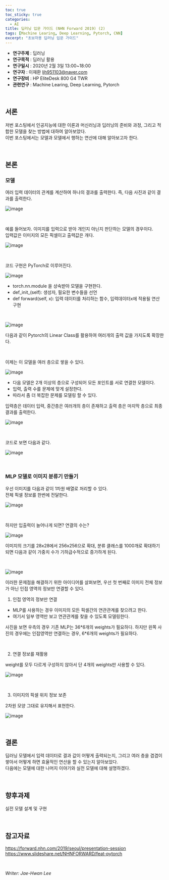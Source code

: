 ```yaml
---
toc: true
toc_sticky: true
categories:
  - AI
title: 딥러닝 입문 가이드 (NHN Forward 2019) (2)
tags: [Machine Learing, Deep Learning, Pytorch, CNN]
excerpt: "초보자용 딥러닝 입문 가이드"
---
```


* **연구주제** : 딥러닝
* **연구목적** : 딥러닝 활용
* **연구일시** : 2020년 2월 3일 13:00~18:00
* **연구자** : 이재환 <ljh951103@naver.com>
* **연구장비** : HP EliteDesk 800 G4 TWR
* **관련연구** : Machine Learing, Deep Learning, Pytorch

<br/>

## 서론

저번 포스팅에서 인공지능에 대한 이론과 머신러닝과 딥러닝의 준비와 과정, 그리고 적합한 모델을 찾는 방법에 대하여 알아보았다.  
이번 포스팅에서는 모델과 모델에서 행하는 연산에 대해 알아보고자 한다.

<br/>

## 본론

### **모델**

여러 입력 데이터의 관계를 계산하여 하나의 결과를 출력한다. 즉, 다음 사진과 같이 결과를 출력한다.

![image](https://user-images.githubusercontent.com/57826388/73741353-6b0a0100-478d-11ea-9178-4a2a93a00da5.png)

<br/>

예를 들어보자. 이미지를 입력으로 받아 개인지 아닌지 판단하는 모델의 경우이다.  
입력값은 이미지의 모든 픽셀이고 출력값은 개다.

![image](https://user-images.githubusercontent.com/57826388/73741942-a953f000-478e-11ea-97c2-20a2b3bc0516.png)

<br/>

코드 구현은 PyTorch로 이루어진다.

![image](https://user-images.githubusercontent.com/57826388/73742065-ed46f500-478e-11ea-981d-4b9a539b8725.png)

- torch.nn.module 을 상속받아 모델을 구현한다.
- def_init_(self): 생성자, 필요한 변수들을 선언
- def forward(self, x): 입력 데이터를 처리하는 함수, 입력데이터x에 적용될 연산 구현

<br/>

![image](https://user-images.githubusercontent.com/57826388/73742316-7b22e000-478f-11ea-90fb-3b0dcd0d508e.png)

다음과 같이 Pytorch의 Linear Class를 활용하여 여러개의 출력 값을 가지도록 확장한다.  

<br/>

이제는 이 모델을 여러 층으로 쌓을 수 있다.  

![image](https://user-images.githubusercontent.com/57826388/73742410-b7eed700-478f-11ea-8d3f-0c79fbbce80b.png)

- 다음 모델은 2개 이상의 층으로 구성되어 모든 포인트를 서로 연결한 모델이다.
- 입력, 출력 수를 문제에 맞게 설정한다.
- 따라서 좀 더 복잡한 문제를 모델링 할 수 있다.

입력층은 데이터 입력, 중간층은 여러개의 층이 존재하고 출력 층은 마지막 층으로 최종 결과를 출력한다.

![image](https://user-images.githubusercontent.com/57826388/73742592-10be6f80-4790-11ea-8d37-2015585756b0.png)

<br/>

코드로 보면 다음과 같다.

![image](https://user-images.githubusercontent.com/57826388/73742672-49f6df80-4790-11ea-9629-fb5e616f4baf.png)

<br/>

### **MLP 모델로 이미지 분류기 만들기**
 
우선 이미지를 다음과 같이 1차원 배열로 처리할 수 있다.  
전체 픽셀 정보를 한번에 전달한다.

![image](https://user-images.githubusercontent.com/57826388/73743002-f769f300-4790-11ea-8c86-36a2bdee5be5.png)

<br/>

하지만 입출력이 늘어나게 되면? 연결의 수는?

![image](https://user-images.githubusercontent.com/57826388/73743086-254f3780-4791-11ea-80f6-8e0f6371797c.png)

이미지의 크기를 28x28에서 256x256으로 확대, 분류 클래스를 1000개로 확대하기 되면 다음과 같이 가중치 수가 기하급수적으로 증가하게 된다.

<br/>

![image](https://user-images.githubusercontent.com/57826388/73743283-86770b00-4791-11ea-8c41-1dbef9a299d1.png)

이러한 문제점을 해결하기 위한 아이디어를 살펴보면, 우선 첫 번째로 이미지 전체 정보가 아닌 인접 영역의 정보만 연결할 수 있다.

1. 인접 영역의 정보만 연결

- MLP를 사용하는 경우 이미지의 모든 픽셀간의 연관관계를 찾으려고 한다.
- 여기서 일부 영역만 보고 연관관계를 찾을 수 있도록 모델링한다.

사진을 보면 우측의 경우 기존 MLP는 36\*6개의 weights가 필요하다. 하지만 왼쪽 사진의 경우에는 인접영역만 연결하는 경우, 6\*6개의 weights가 필요하다. 

<br/>

2. 연결 정보를 재활용

weight를 모두 다르게 구성하지 않아서 단 4개의 weights만 사용할 수 있다.

![image](https://user-images.githubusercontent.com/57826388/73744007-39943400-4793-11ea-8bc9-3145459f67c2.png)

<br/>

3. 이미지의 픽셀 위치 정보 보존

2차원 모양 그대로 유지해서 표현한다.

![image](https://user-images.githubusercontent.com/57826388/73744203-ad364100-4793-11ea-9bdd-6b2cd04c464e.png)

<br/>

## 결론

딥러닝 모델에서 입력 데이터로 결과 값이 어떻게 출력되는지, 그리고 여러 층을 겹겹이 쌓아서 어떻게 하면 효율적인 연산을 할 수 있는지 알아보았다.  
다음에는 모델에 대한 나머지 이야기와 실전 모델에 대해 설명하겠다.

<br/>

## 향후과제

실전 모델 설계 및 구현

<br/>

## 참고자료

<https://forward.nhn.com/2019/seoul/presentation-session>  
<https://www.slideshare.net/NHNFORWARD/feat-pytorch>

<br/>

*Writer: Jae-Hwan Lee*








